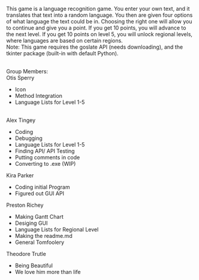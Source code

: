 <p>This game is a language recognition game. You enter your own text, and it translates that text into a random language. You then are given four options of what language the text could be in. Choosing the right one will allow you to continue and give you a point. If you get 10 points, you will advance to the next level. If you get 10 points on level 5, you will unlock regional levels, where languages are based on certain regions. <br>
Note: This game requires the goslate API (needs downloading), and the tkinter package (built-in with default Python).
</p>
<br>Group Members:<br>
Otis Sperry
<ul>
<li>Icon</li>
<li>Method Integration</li>
<li>Language Lists for Level 1-5</li>
</ul>
<br>
Alex Tingey
<ul>
<li>Coding</li>
<li>Debugging</li>
<li>Language Lists for Level 1-5</li>
<li>Finding API/ API Testing</li>
<li>Putting comments in code</li>
<li>Converting to .exe (WIP)</li>
</ul>
Kira Parker
<ul>
<li>Coding initial Program</li>
<li>Figured out GUI API</li>
</ul>
Preston Richey
<ul>
<li>Making Gantt Chart</li>
<li>Desiging GUI</li>
<li>Language Lists for Regional Level</li>
<li>Making the readme.md</li>
<li>General Tomfoolery</li>
</ul>
Theodore Trutle
<ul>
<li>Being Beautiful</li>
<li>We love him more than life</li>
</ul>
